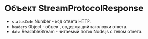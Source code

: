 # Объект StreamProtocolResponse

* `statusCode` Number - код ответа HTTP.
* `headers` Object - объект, содержащий заголовки ответа.
* `data` ReadableStream - читаемый поток Node.js с телом ответа.